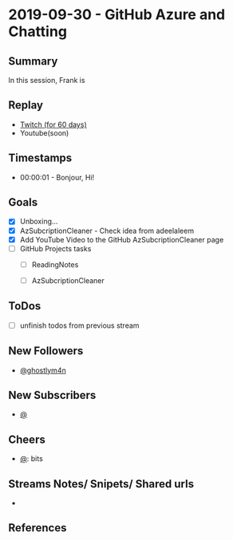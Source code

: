 
# 2019-09-30 - GitHub Azure and Chatting

Summary
-------

In this session, Frank is 

Replay
------

- [Twitch (for 60 days)](https://www.twitch.tv/videos/)
- Youtube(soon)


Timestamps
--------

- 00:00:01 - Bonjour, Hi!


Goals
-----

- [X] Unboxing...
- [X] AzSubcriptionCleaner - Check idea from adeelaleem  
- [X] Add YouTube Video to the GitHub AzSubcriptionCleaner page
- [ ] GitHub Projects tasks
    - [ ] ReadingNotes  
    - [ ] AzSubcriptionCleaner  


ToDos
-----
- [ ] unfinish todos from previous stream


New Followers
-------------

- [@ghostlym4n](https://www.twitch.tv/ghostlym4n)


New Subscribers
---------------

- [@](https://www.twitch.tv/)



Cheers
------

- [@](https://www.twitch.tv/):  bits



Streams Notes/ Snipets/ Shared urls
-----------------------------------

- 


References
----------

